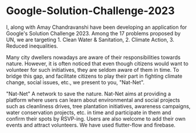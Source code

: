 # Google-Solution-Challenge-2023

I, along with Amay Chandravanshi have been developing an application for Google's Solution Challenge 2023. 
Among the 17 problems proposed by UN, we are targeting 1. Clean Water & Sanitation, 2. Climate Action, 3. Reduced inequalities.

Many city dwellers nowadays are aware of their responsibilities towards nature. However, it is often noticed that even though citizens would want to volunteer for such initiatives, they are seldom aware of them in time.
To bridge this gap, and facilitate citizens to play their part in fighting climate change, social issues, etc., we present to you, "Nat-Net".

"Nat-Net" A network to save the nature.
Nat-Net aims at providing a platform where users can learn about environmental and social projects such as cleanliness drives, tree plantation initiatives, awareness campaigns, water conservation projects, etc. in time and participate in them and confirm their spots by RSVP-ing. 
Users are also welcome to add their own events and attract volunteers.
We have used flutter-flow and firebase. 

